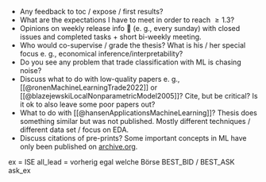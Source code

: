- Any feedback to toc / expose / first results?
- What are the expectations I have to meet in order to reach $\geq 1.3$?
- Opinions on weekly release info 📧 (e. g., every sunday) with closed issues and completed tasks + short bi-weekly meeting.
- Who would co-supervise / grade the thesis? What is his / her special focus e. g., economical inference/interpretability?
- Do you see any problem that trade classification with ML is chasing noise?
- Discuss what to do with low-quality papers e. g., [[@ronenMachineLearningTrade2022]] or [[@blazejewskiLocalNonparametricModel2005]]? Cite, but be critical? Is it ok to also leave some poor papers out?
- What to do with [[@hansenApplicationsMachineLearning]]? Thesis does something similar but was not published. Mostly different techniques / different data set / focus on EDA.
- Discuss citations of pre-prints? Some important concepts in ML have only been published on [archive.org](www.archive.org).

ex = ISE
all_lead = vorherig egal welche Börse
BEST_BID / BEST_ASK
ask_ex